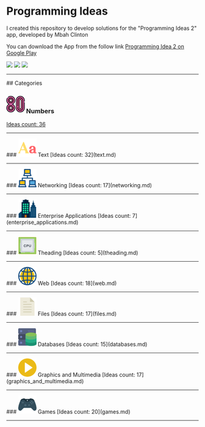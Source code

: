 # Programming Ideas

I created this repository to develop solutions for the "Programming Ideas 2" app, developed by Mbah Clinton

You can download the App from the follow link [Programming Idea 2 on Google Play](https://play.google.com/store/apps/details?id=com.alansa.ideabag2)

![](https://lh3.googleusercontent.com/5Q2H3WJ4026NsseVCVEPH5LbyfLKmVS8iYD5aMFHuWt5tQDqtWjei8_eyDfG7N0I6X0=w720-h310-rw) ![](https://lh3.googleusercontent.com/7uiMZM0XBlB5lIbHYB2SlLjb2xXoA6GaQu3PTC41huuBlRwKya3gkYZIb6lCQYvLAg=w720-h310-rw) ![](https://lh3.googleusercontent.com/bShog3If-uR8Ji4Ld0oOxXtMlhgfBJgncUsh-duj7tSkoWY8lXAMCA1HgkGYnU40oQ=w720-h310-rw)
<hr>
## Categories

### <img src="images/categories/48/numbers.png" /> Numbers
[Ideas count: 36](numbers.md)
<hr>
### <img src="images/categories/48/text.png" /> Text
[Ideas count: 32](text.md)
<hr>
### <img src="images/categories/48/network.png" /> Networking
[Ideas count: 17](networking.md)
<hr>
### <img src="images/categories/48/enterprise.png" /> Enterprise Applications
[Ideas count: 7](enterprise_applications.md)
<hr>
### <img src="images/categories/48/cpu.png" /> Theading
[Ideas count: 5](theading.md)
<hr>
### <img src="images/categories/48/web.png" /> Web
[Ideas count: 18](web.md)
<hr>
### <img src="images/categories/48/file.png" /> Files
[Ideas count: 17](files.md)
<hr>
### <img src="images/categories/48/database.png" /> Databases
[Ideas count: 15](databases.md)
<hr>
### <img src="images/categories/48/multimedia.png" /> Graphics and Multimedia
[Ideas count: 17](graphics_and_multimedia.md)
<hr>
### <img src="images/categories/48/games.png" /> Games
[Ideas count: 20](games.md)
<hr>

